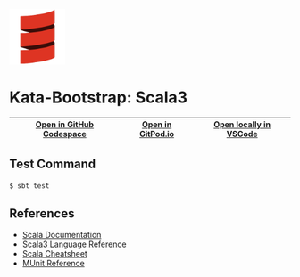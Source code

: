 
<img width="100px" src="scala-original.svg" /></a>
# Kata-Bootstrap: Scala3

| [Open in GitHub Codespace](https://github.com/codespaces/new?hide_repo_select=true&repo=rradczewski%2Fkata-bootstraps&ref=scala3) | [Open in GitPod.io](https://gitpod.io/#https://github.com/rradczewski/kata-bootstraps/tree/scala3) | [Open locally in VSCode](https://rradczewski.github.io/kata-bootstraps/redirect.html?url=vscode%3A%2F%2Fvscode.git%2Fclone%3Furl%3Dhttps%253A%252F%252Fgithub.com%252Frradczewski%252Fkata-bootstraps.git%26ref%3Dscala3) |
|---|---|---|

## Test Command

```sh
$ sbt test
```

## References

- [Scala Documentation](https://docs.scala-lang.org/)
- [Scala3 Language Reference](https://docs.scala-lang.org/scala3/reference/)
- [Scala Cheatsheet](https://docs.scala-lang.org/cheatsheets/index.html)
- [MUnit Reference](https://scalameta.org/munit/docs/getting-started.html)
